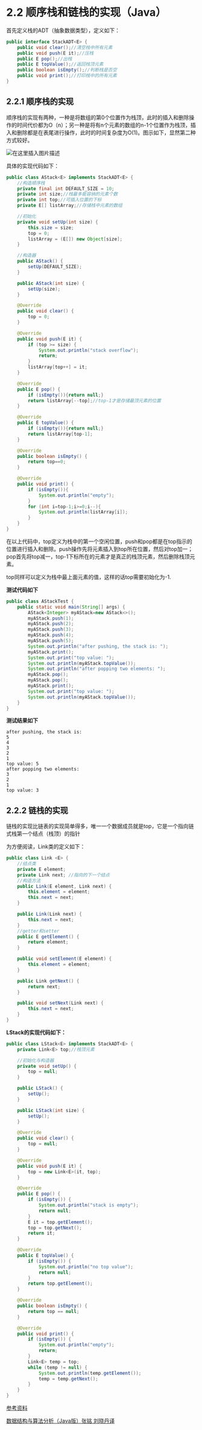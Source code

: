 

# 2.2 顺序栈和链栈的实现（Java）

首先定义栈的ADT（抽象数据类型），定义如下：

```java
public interface StackADT<E> {
    public void clear();//清空栈中所有元素
    public void push(E it);//压栈
    public E pop();//出栈
    public E topValue();//返回栈顶元素
    public boolean isEmpty();//判断栈是否空
    public void print();//打印栈中的所有元素
}
```

## 2.2.1 顺序栈的实现

顺序栈的实现有两种，一种是将数组的第0个位置作为栈顶，此时的插入和删除操作的时间代价都为O（n）；另一种是将有n个元素的数组的n-1个位置作为栈顶，插入和删除都是在表尾进行操作，此时的时间复杂度为O(1)。图示如下，显然第二种方式较好。

![在这里插入图片描述](https://raw.githubusercontent.com/yijunquan-afk/img-bed-1/main/img/cc457d4299d149bea1692185da24b741.png)

具体的实现代码如下：

```java
public class AStack<E> implements StackADT<E> {
    //构造顺序栈
    private final int DEFAULT_SIZE = 10;
    private int size;//栈最多能容纳的元素个数
    private int top;//可插入位置的下标
    private E[] listArray;//存储栈中元素的数组

    //初始化
    private void setUp(int size) {
        this.size = size;
        top = 0;
        listArray = (E[]) new Object[size];
    }

    //构造器
    public AStack() {
        setUp(DEFAULT_SIZE);
    }

    public AStack(int size) {
        setUp(size);
    }

    @Override
    public void clear() {
        top = 0;
    }

    @Override
    public void push(E it) {
        if (top >= size) {
            System.out.println("stack overflow");
            return;
        }
        listArray[top++] = it;
    }

    @Override
    public E pop() {
        if (isEmpty()){return null;}
        return listArray[--top];//top-1才是存储最顶元素的位置
    }

    @Override
    public E topValue() {
        if (isEmpty()){return null;}
        return listArray[top-1];
    }

    @Override
    public boolean isEmpty() {
        return top==0;
    }

    @Override
    public void print() {
        if (isEmpty()){
            System.out.println("empty");
        }
        for (int i=top-1;i>=0;i--){
            System.out.println(listArray[i]);
        }
    }
}
```

在以上代码中，top定义为栈中的第一个空闲位置，push和pop都是在top指示的位置进行插入和删除。push操作先将元素插入到top所在位置，然后对top加一；pop首先将top减一，top-1下标所在的元素才是真正的栈顶元素，然后删除栈顶元素。

 top同样可以定义为栈中最上面元素的值，这样的话top需要初始化为-1.

**测试代码如下**

```java
public class AStackTest {
    public static void main(String[] args) {
        AStack<Integer> myAStack=new AStack<>();
        myAStack.push(1);
        myAStack.push(2);
        myAStack.push(3);
        myAStack.push(4);
        myAStack.push(5);
        System.out.println("after pushing, the stack is: ");
        myAStack.print();
        System.out.print("top value: ");
        System.out.println(myAStack.topValue());
        System.out.println("after popping two elements: ");
        myAStack.pop();
        myAStack.pop();
        myAStack.print();
        System.out.print("top value: ");
        System.out.println(myAStack.topValue());
    }
}
```

**测试结果如下**

```
after pushing, the stack is: 
5
4
3
2
1
top value: 5
after popping two elements: 
3
2
1
top value: 3
```

## 2.2.2 链栈的实现

链栈的实现比链表的实现简单得多，唯一一个数据成员就是top，它是一个指向链式栈第一个结点（栈顶）的指针

为方便阅读，Link类的定义如下：

```java
public class Link <E> {
    //结点类
    private E element;
    private Link next; //指向的下一个结点
    //构造方法
    public Link(E element, Link next) {
        this.element = element;
        this.next = next;
    }

    public Link(Link next) {
        this.next = next;
    }
    //getter和setter
    public E getElement() {
        return element;
    }

    public void setElement(E element) {
        this.element = element;
    }

    public Link getNext() {
        return next;
    }

    public void setNext(Link next) {
        this.next = next;
    }
}
```

**LStack的实现代码如下：**

```java
public class LStack<E> implements StackADT<E> {
    private Link<E> top;//栈顶元素

    //初始化与构造器
    private void setUp() {
        top = null;
    }

    public LStack() {
        setUp();
    }

    public LStack(int size) {
        setUp();
    }

    @Override
    public void clear() {
        top = null;
    }

    @Override
    public void push(E it) {
        top = new Link<E>(it, top);
    }

    @Override
    public E pop() {
        if (isEmpty()) {
            System.out.println("stack is empty");
            return null;
        }
        E it = top.getElement();
        top = top.getNext();
        return it;
    }

    @Override
    public E topValue() {
        if (isEmpty()) {
            System.out.println("no top value");
            return null;
        }
        return top.getElement();
    }

    @Override
    public boolean isEmpty() {
        return top == null;
    }

    @Override
    public void print() {
        if (isEmpty()) {
            System.out.println("empty");
            return;
        }
        Link<E> temp = top;
        while (temp != null) {
            System.out.println(temp.getElement());
            temp = temp.getNext();
        }
    }
}
```

[参考资料]()

[数据结构与算法分析（Java版）张铭 刘晓丹译]()
